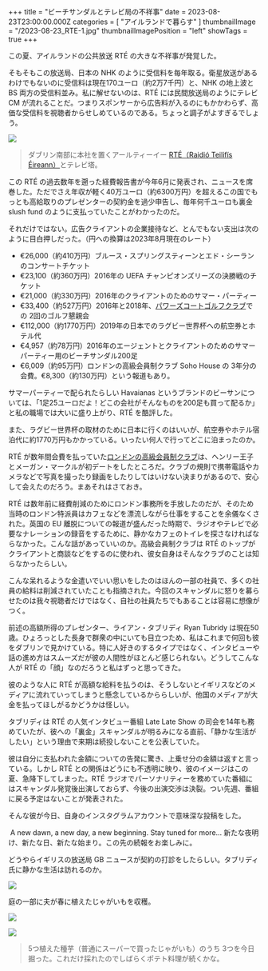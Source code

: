 +++
title = "ビーチサンダルとテレビ局の不祥事"
date = 2023-08-23T23:00:00.000Z
categories = [ "アイルランドで暮らす" ]
thumbnailImage = "/2023-08-23_RTE-1.jpg"
thumbnailImagePosition = "left"
showTags = true
+++

この夏、アイルランドの公共放送 RTÉ の大きな不祥事が発覚した。

<!--more-->

そもそもこの放送局、日本の NHK のように受信料を毎年取る。衛星放送があるわけでもないのに受信料は現在170ユーロ（約2万7千円）と、NHK の地上波と BS 両方の受信料並み。私に解せないのは、RTÉ には民間放送局のようにテレビ CM が流れることだ。つまりスポンサーから広告料が入るのにもかかわらず、高価な受信料を視聴者からせしめているのである。ちょっと調子がよすぎるでしょう。

![](/2023-08-23_RTE-1.jpg)

> ダブリン南部に本社を置くアールティーイー [RTÉ（Raidió Teilifís Éireann）](https://www.rte.ie/)とテレビ塔。

この RTÉ の過去数年を遡った経費報告書が今年6月に発表され、ニュースを席巻した。ただでさえ年収が軽く40万ユーロ（約6300万円）を超えるこの国でもっとも高給取りのプレゼンターの契約金を過少申告し、毎年何千ユーロも裏金 slush fund のように支払っていたことがわかったのだ。

それだけではない。広告クライアントの企業接待など、とんでもない支出は次のように目白押しだった。（円への換算は2023年8月現在のレート）

* €26,000（約410万円）ブルース・スプリングスティーンとエド・シーランのコンサートチケット
* €23,100（約360万円）2016年の UEFA チャンピオンズリーズの決勝戦のチケット
* €21,000（約330万円）2016年のクライアントのためのサマー・パーティー
* €33,400（約527万円）2016年と2018年、[パワーズコートゴルフクラブ](https://powerscourtgolfclub.com/)での 2回のゴルフ懇親会
* €112,000（約1770万円）2019年の日本でのラグビー世界杯への航空券とホテル代
* €4,957（約78万円）2016年のエージェントとクライアントのためのサマーパーティー用のビーチサンダル200足
* €6,009（約95万円）ロンドンの高級会員制クラブ Soho House の 3年分の会費。€8,300（約130万円）という報道もあり。

サマーパーティーで配られたらしい Havaianas というブランドのビーサンについては、「1足25ユーロだよ！どこの会社がそんなものを200足も買って配るか」と私の職場では大いに盛り上がり、RTÉ を酷評した。

また、ラグビー世界杯の取材のために日本に行くのはいいが、航空券やホテル宿泊代に約1770万円もかかっている。いったい何人で行ってどこに泊まったのか。

RTÉ が数年間会費を払っていた[ロンドンの高級会員制クラブ](https://www.sohohouse.com/membership)は、ヘンリー王子とメーガン・マークルが初デートをしたところだ。クラブの規則で携帯電話やカメラなどで写真を撮ったり録画をしたりしてはいけない決まりがあるので、安心して会えたのだろう。まあそれはさておき。

RTÉ は数年前に経費削減のためにロンドン事務所を手放したのだが、そのため当時のロンドン特派員はカフェなどを漂流しながら仕事をすることを余儀なくされた。英国の EU 離脱についての報道が盛んだった時期で、ラジオやテレビで必要なナレーションの録音をするために、静かなカフェのトイレを探さなければならなかった。こんな話があっていいのか。高級会員制クラブは RTÉ のトップがクライアントと商談などをするのに使われ、彼女自身はそんなクラブのことは知らなかったらしい。

こんな呆れるような金遣いでいい思いをしたのはほんの一部の社員で、多くの社員の給料は削減されていたことも指摘された。今回のスキャンダルに怒りを募らせたのは我々視聴者だけではなく、自社の社員たちでもあることは容易に想像がつく。

前述の高額所得のプレゼンター、ライアン・タブリディ Ryan Tubridy は現在50歳。ひょろっとした長身で群衆の中にいても目立つため、私はこれまで何回も彼をダブリンで見かけている。特に人好きのするタイプではなく、インタビューや話の進め方はスムーズだが彼の人間性がほとんど感じられない。どうしてこんな人が RTÉ の「顔」なのだろうと私はずっと思ってきた。

彼のような人に RTÉ が高額な給料を払うのは、そうしないとイギリスなどのメディアに流れていってしまうと懸念しているかららしいが、他国のメディアが大金を払ってほしがるかどうかは怪しい。

タブリディは RTÉ の人気インタビュー番組 Late Late Show の司会を14年も務めていたが、彼への「裏金」スキャンダルが明るみになる直前、「静かな生活がしたい」という理由で来期は続投しないことを公表していた。

彼は自分に支払われた金額についての告発に驚き、上乗せ分の金額は返すと言っている。しかし RTÉ との関係はどうにも不透明に映り、彼のイメージはこの夏、急降下してしまった。RTÉ ラジオでパーソナリティーを務めていた番組にはスキャンダル発覚後出演しておらず、今後の出演交渉は決裂。つい先週、番組に戻る予定はないことが発表された。

そんな彼が今日、自身のインスタグラムアカウントで意味深な投稿をした。

 A new dawn, a new day, a new beginning. Stay tuned for more… 新たな夜明け、新たな日、新たな始まり。この先の続報をお楽しみに。

どうやらイギリスの放送局 GB ニュースが契約の打診をしたらしい。タブリディ氏に静かな生活は訪れるのか。

![](/2023-08-23_RTE-4.webp)

庭の一部に夫が春に植えたじゃがいもを収穫。

![](/2023-08-23_RTE-2.webp)

![](/2023-08-23_RTE-3.webp)

> 5つ植えた種芋（普通にスーパーで買ったじゃがいも）のうち 3つを今日掘った。これだけ採れたのでしばらくポテト料理が続くかな。
